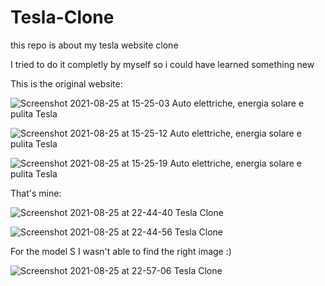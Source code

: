 # Tesla-Clone

this repo is about my tesla website clone

I tried to do it completly by myself so i could have learned something new


This is the original website:

![Screenshot 2021-08-25 at 15-25-03 Auto elettriche, energia solare e pulita Tesla](https://user-images.githubusercontent.com/61736221/130863126-48f3a15e-4e74-4e36-8dd5-c9626394bbb4.png)

![Screenshot 2021-08-25 at 15-25-12 Auto elettriche, energia solare e pulita Tesla](https://user-images.githubusercontent.com/61736221/130863156-a1d5d236-ece2-4aa6-8ca5-09b62ecffd15.png)

![Screenshot 2021-08-25 at 15-25-19 Auto elettriche, energia solare e pulita Tesla](https://user-images.githubusercontent.com/61736221/130863182-728b4fef-436c-49aa-9b29-8ff7ecdd294a.png)


That's mine: 

![Screenshot 2021-08-25 at 22-44-40 Tesla Clone](https://user-images.githubusercontent.com/61736221/130863628-aaef9069-7f95-4655-86b8-284be5f22d37.png)

![Screenshot 2021-08-25 at 22-44-56 Tesla Clone](https://user-images.githubusercontent.com/61736221/130863637-9038596f-0626-4d2e-92b3-8273a8f227bf.png)

For the model S I wasn't able to find the right image :)

![Screenshot 2021-08-25 at 22-57-06 Tesla Clone](https://user-images.githubusercontent.com/61736221/130863657-44de9bfe-c5f4-4b85-bad4-53a5d109336a.png)

